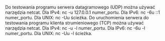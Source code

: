 Do testowania programu serwera datagramowego (UDP) można używać narzędzia netcat.
Dla IPv4: nc -u 127.0.0.1 numer_portu.
Dla IPv6: nc -6u ::1 numer_portu.
Dla UNIX: nc -Uu ścieżka.
Do uruchomienia serwera do testowania programu klienta strumieniowego (TCP) można używać narzędzia netcat.
Dla IPv4: nc -u -l numer_portu.
Dla IPv6: nc -6u -l numer_portu.
Dla UNIX: nc -Uu -l ścieżka.